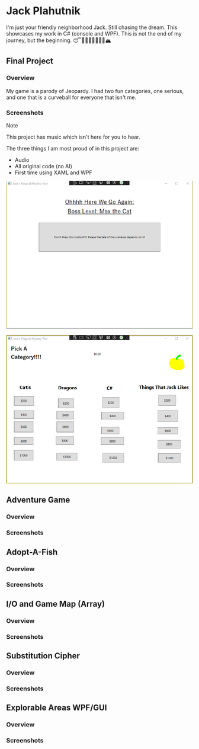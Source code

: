 # Jack Plahutnik
I'm just your friendly neighborhood Jack. Still chasing the dream.  This showcases my work in C# (console and WPF). This is not the end of my journey, but the beginning. 😴💭💤🧚‍♀️🧞‍♂️🦄🏔️
## Final Project

### Overview
My game is a parody of Jeopardy. I had two fun categories, one serious, and one that is a curveball for everyone that isn't me. 
### Screenshots
> [!NOTE]
> This project has music which isn't here for you to hear.

The three things I am most proud of in this project are:
* Audio
* All original code (no AI)
* First time using XAML and WPF

![Screenshot of final project intial screen](https://github.com/actionjack117/actionjack117.gitub.io/blob/main/Final%20Project%2001.png)


![Screenshot of final project with topic choices](https://github.com/actionjack117/actionjack117.gitub.io/blob/main/Final%20Project%2002.png)

## Adventure Game

### Overview

### Screenshots

## Adopt-A-Fish

### Overview

### Screenshots

## I/O and Game Map (Array)

### Overview

### Screenshots

## Substitution Cipher

### Overview

### Screenshots

## Explorable Areas WPF/GUI

### Overview

### Screenshots
